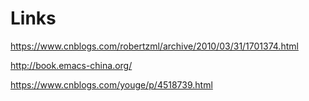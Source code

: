 
# Links

https://www.cnblogs.com/robertzml/archive/2010/03/31/1701374.html

http://book.emacs-china.org/

https://www.cnblogs.com/youge/p/4518739.html
